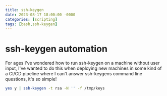 ```yaml
---
title: ssh-keygen
date: 2023-08-17 18:00:00 -0000
categories: [scripting]
tags: [bash,ssh-keygen]
---
```


# ssh-keygen automation

For ages I've wondered how to run ssh-keygen on a machine without user input, I've wanted to do this when deploying new machines in some kind of a CI/CD pipeline where I can't answer ssh-keygens command line questions, it's so simple!

```bash
yes y | ssh-keygen -t rsa -N '' -f /tmp/keys
```
